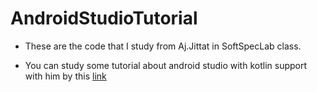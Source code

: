 # AndroidStudioTutorial

* These are the code that I study from Aj.Jittat in SoftSpecLab class.

* You can study some tutorial about android studio with kotlin support with him  by this [link](https://www.youtube.com/watch?v=T-sM8luv2U8&list=PLii-CvAgf-8iAFvIjwJeenIxHZmVTMX-j&index=6)
